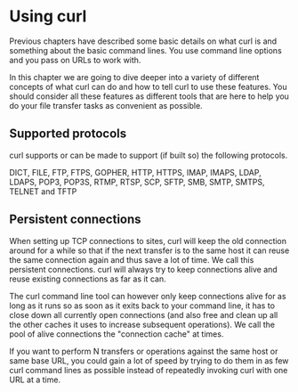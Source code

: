 # Using curl

Previous chapters have described some basic details on what curl is and
something about the basic command lines. You use command line options and you
pass on URLs to work with.

In this chapter we are going to dive deeper into a variety of different
concepts of what curl can do and how to tell curl to use these features. You
should consider all these features as different tools that are here to help
you do your file transfer tasks as convenient as possible.

## Supported protocols

curl supports or can be made to support (if built so) the following protocols.

DICT, FILE, FTP, FTPS, GOPHER, HTTP, HTTPS, IMAP, IMAPS, LDAP, LDAPS, POP3,
POP3S, RTMP, RTSP, SCP, SFTP, SMB, SMTP, SMTPS, TELNET and TFTP

## Persistent connections

When setting up TCP connections to sites, curl will keep the old connection
around for a while so that if the next transfer is to the same host it can
reuse the same connection again and thus save a lot of time. We call this
persistent connections. curl will always try to keep connections alive and
reuse existing connections as far as it can.

The curl command line tool can however only keep connections alive for as long
as it runs so as soon as it exits back to your command line, it has to close
down all currently open connections (and also free and clean up all the other
caches it uses to increase subsequent operations). We call the pool of alive
connections the "connection cache" at times.

If you want to perform N transfers or operations against the same host or same
base URL, you could gain a lot of speed by trying to do them in as few curl
command lines as possible instead of repeatedly invoking curl with one URL at
a time.
